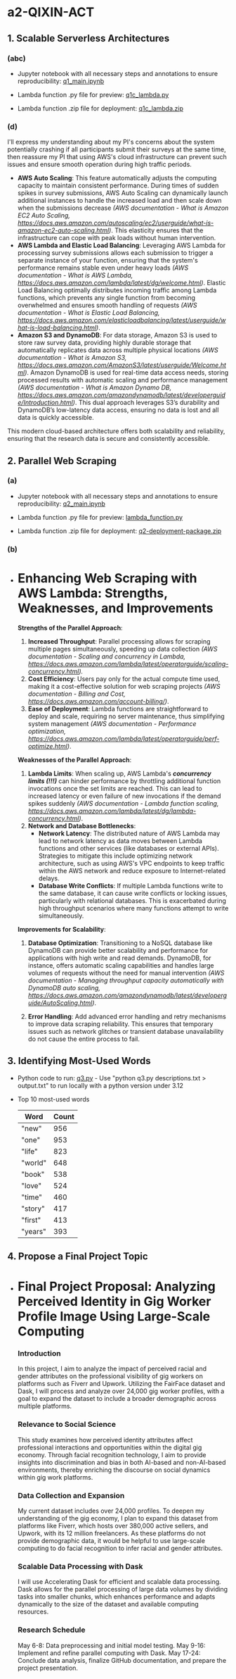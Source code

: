 # a2-QIXIN-ACT

## 1. Scalable Serverless Architectures

### (abc)

+ Jupyter notebook with all necessary steps and annotations to ensure reproducibility: [q1_main.ipynb](https://github.com/macs30123-s24/a2-QIXIN-ACT/blob/main/q1/q1_main.ipynb)

+ Lambda function .py file for preview: [q1c_lambda.py](https://github.com/macs30123-s24/a2-QIXIN-ACT/blob/main/q1/q1c_lambda.py)
  
+ Lambda function .zip file for deployment: [q1c_lambda.zip](https://github.com/macs30123-s24/a2-QIXIN-ACT/blob/main/q1/q1c_lambda.zip)

### (d)

I'll express my understanding about my PI's concerns about the system potentially crashing if all participants submit their surveys at the same time, then reassure my PI that using AWS's cloud infrastructure can prevent such issues and ensure smooth operation during high traffic periods.

+ **AWS Auto Scaling**: This feature automatically adjusts the computing capacity to maintain consistent performance. During times of sudden spikes in survey submissions, AWS Auto Scaling can dynamically launch additional instances to handle the increased load and then scale down when the submissions decrease *(AWS documentation - What is Amazon EC2 Auto Scaling, https://docs.aws.amazon.com/autoscaling/ec2/userguide/what-is-amazon-ec2-auto-scaling.html)*. This elasticity ensures that the infrastructure can cope with peak loads without human intervention.
+ **AWS Lambda and Elastic Load Balancing**: Leveraging AWS Lambda for processing survey submissions allows each submission to trigger a separate instance of your function, ensuring that the system's performance remains stable even under heavy loads *(AWS documentation - What is AWS Lambda, https://docs.aws.amazon.com/lambda/latest/dg/welcome.html)*. Elastic Load Balancing optimally distributes incoming traffic among Lambda functions, which prevents any single function from becoming overwhelmed and ensures smooth handling of requests *(AWS documentation - What is Elastic Load Balancing, https://docs.aws.amazon.com/elasticloadbalancing/latest/userguide/what-is-load-balancing.html)*.
+ **Amazon S3 and DynamoDB**: For data storage, Amazon S3 is used to store raw survey data, providing highly durable storage that automatically replicates data across multiple physical locations *(AWS documentation - What is Amazon S3, https://docs.aws.amazon.com/AmazonS3/latest/userguide/Welcome.html)*. Amazon DynamoDB is used for real-time data access needs, storing processed results with automatic scaling and performance management *(AWS documentation - What is Amazon Dynamo DB, https://docs.aws.amazon.com/amazondynamodb/latest/developerguide/Introduction.html)*. This dual approach leverages S3’s durability and DynamoDB’s low-latency data access, ensuring no data is lost and all data is quickly accessible.

This modern cloud-based architecture offers both scalability and reliability, ensuring that the research data is secure and consistently accessible.

## 2. Parallel Web Scraping

### (a)

+ Jupyter notebook with all necessary steps and annotations to ensure reproducibility: [q2_main.ipynb](https://github.com/macs30123-s24/a2-QIXIN-ACT/blob/main/q2/q2_main.ipynb)

+ Lambda function .py file for preview: [lambda_function.py](https://github.com/macs30123-s24/a2-QIXIN-ACT/blob/main/q2/lambda_function.py)
  
+ Lambda function .zip file for deployment: [q2-deployment-package.zip](https://github.com/macs30123-s24/a2-QIXIN-ACT/blob/main/q2/q2-deployment-package.zip)

### (b)

+ # Enhancing Web Scraping with AWS Lambda: Strengths, Weaknesses, and Improvements

  **Strengths of the Parallel Approach**:

  1. **Increased Throughput**: Parallel processing allows for scraping multiple pages simultaneously, speeding up data collection *(AWS documentation - Scaling and concurrency in Lambda, https://docs.aws.amazon.com/lambda/latest/operatorguide/scaling-concurrency.html).*
  2. **Cost Efficiency**: Users pay only for the actual compute time used, making it a cost-effective solution for web scraping projects *(AWS documentation - Billing and Cost, https://docs.aws.amazon.com/account-billing/)*.
  3. **Ease of Deployment**: Lambda functions are straightforward to deploy and scale, requiring no server maintenance, thus simplifying system management *(AWS documentation - Performance optimization, https://docs.aws.amazon.com/lambda/latest/operatorguide/perf-optimize.html)*.

  **Weaknesses of the Parallel Approach**:

  1. **Lambda Limits**: When scaling up, AWS Lambda's ***concurrency limits (!!!)*** can hinder performance by throttling additional function invocations once the set limits are reached. This can lead to increased latency or even failure of new invocations if the demand spikes suddenly *(AWS documentation - Lambda function scaling, https://docs.aws.amazon.com/lambda/latest/dg/lambda-concurrency.html)*.
  2. **Network and Database Bottlenecks**:
     - **Network Latency**: The distributed nature of AWS Lambda may lead to network latency as data moves between Lambda functions and other services (like databases or external APIs). Strategies to mitigate this include optimizing network architecture, such as using AWS's VPC endpoints to keep traffic within the AWS network and reduce exposure to Internet-related delays.
     - **Database Write Conflicts**: If multiple Lambda functions write to the same database, it can cause write conflicts or locking issues, particularly with relational databases. This is exacerbated during high throughput scenarios where many functions attempt to write simultaneously.

  **Improvements for Scalability**:

  1. **Database Optimization**: Transitioning to a NoSQL database like DynamoDB can provide better scalability and performance for applications with high write and read demands. DynamoDB, for instance, offers automatic scaling capabilities and handles large volumes of requests without the need for manual intervention *(AWS documentation - Managing throughput capacity automatically with DynamoDB auto scaling, https://docs.aws.amazon.com/amazondynamodb/latest/developerguide/AutoScaling.html)*.

  2. **Error Handling**: Add advanced error handling and retry mechanisms to improve data scraping reliability. This ensures that temporary issues such as network glitches or transient database unavailability do not cause the entire process to fail.

  

## 3. Identifying Most-Used Words

+ Python code to run: [q3.py](https://github.com/macs30123-s24/a2-QIXIN-ACT/blob/main/q3/q3.py) - Use "python q3.py descriptions.txt > output.txt" to run locally with a python version under 3.12

+ Top 10 most-used words

  | Word    | Count |
  | ------- | ----- |
  | "new"   | 956   |
  | "one"   | 953   |
  | "life"  | 823   |
  | "world" | 648   |
  | "book"  | 538   |
  | "love"  | 524   |
  | "time"  | 460   |
  | "story" | 417   |
  | "first" | 413   |
  | "years" | 393   |

## 4. Propose a Final Project Topic

+ # Final Project Proposal: Analyzing Perceived Identity in Gig Worker Profile Image Using Large-Scale Computing

  ### Introduction

  In this project, I aim to analyze the impact of perceived racial and gender attributes on the professional visibility of gig workers on platforms such as Fiverr and Upwork. Utilizing the FairFace dataset and Dask, I will process and analyze over 24,000 gig worker profiles, with a goal to expand the dataset to include a broader demographic across multiple platforms.

  ### Relevance to Social Science

  This study examines how perceived identity attributes affect professional interactions and opportunities within the digital gig economy. Through facial recognition technology, I aim to provide insights into discrimination and bias in both AI-based and non-AI-based environments, thereby enriching the discourse on social dynamics within gig work platforms.

  ### Data Collection and Expansion

  My current dataset includes over 24,000 profiles. To deepen my understanding of the gig economy, I plan to expand this dataset from platforms like Fiverr, which hosts over 380,000 active sellers, and Upwork, with its 12 million freelancers. As these platforms do not provide demographic data, it would be helpful to use large-scale computing to do facial recognition to infer racial and gender attributes.

  ### Scalable Data Processing with Dask

  I will use Accelerating Dask for efficient and scalable data processing. Dask allows for the parallel processing of large data volumes by dividing tasks into smaller chunks, which enhances performance and adapts dynamically to the size of the dataset and available computing resources.

  ### Research Schedule

  May 6-8: Data preprocessing and initial model testing.
  May 9-16: Implement and refine parallel computing with Dask.
  May 17-24: Conclude data analysis, finalize GitHub documentation, and prepare the project presentation.

